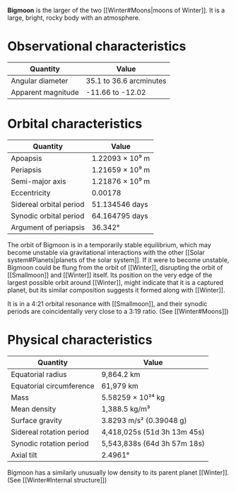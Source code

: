 **Bigmoon** is the larger of the two [[Winter#Moons|moons of Winter]]. It is a large, bright, rocky body with an atmosphere.
# Observational characteristics
| Quantity           | Value                   |
| ------------------ | ----------------------- |
| Angular diameter   | 35.1 to 36.6 arcminutes |
| Apparent magnitude | -11.66 to -12.02        |
# Orbital characteristics
| Quantity                | Value           |
| ----------------------- | --------------- |
| Apoapsis                | 1.22093 × 10⁹ m |
| Periapsis               | 1.21659 × 10⁹ m |
| Semi-major axis         | 1.21876 × 10⁹ m |
| Eccentricity            | 0.00178         |
| Sidereal orbital period | 51.134546 days  |
| Synodic orbital period  | 64.164795 days  |
| Argument of periapsis   | 36.342°         |

The orbit of Bigmoon is in a temporarily stable equilibrium, which may become unstable via gravitational interactions with the other [[Solar system#Planets|planets of the solar system]]. If it were to become unstable, Bigmoon could be flung from the orbit of [[Winter]], disrupting the orbit of [[Smallmoon]] and [[Winter]] itself. Its position on the very edge of the largest possible orbit around [[Winter]], might indicate that it is a captured planet, but its similar composition suggests it formed along with [[Winter]].

It is in a 4:21 orbital resonance with [[Smallmoon]], and their synodic periods are coincidentally very close to a 3:19 ratio.
(See [[Winter#Moons]])
# Physical characteristics
| Quantity                 | Value                       |
| ------------------------ | --------------------------- |
| Equatorial radius        | 9,864.2 km                  |
| Equatorial circumference | 61,979 km                   |
| Mass                     | 5.58259 × 10²⁴ kg           |
| Mean density             | 1,388.5 kg/m³               |
| Surface gravity          | 3.8293 m/s² (0.39048 g)     |
| Sidereal rotation period | 4,418,025s (51d 3h 13m 45s) |
| Synodic rotation period  | 5,543,838s (64d 3h 57m 18s) |
| Axial tilt               | 2.4961°                     |

Bigmoon has a similarly unusually low density to its parent planet [[Winter]].
(See [[Winter#Internal structure]])